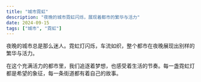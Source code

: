 ```yaml
---
title: "城市霓虹"
description: "夜晚的城市霓虹闪烁，展现着都市的繁华与活力"
date: 2024-09-15
tags: ["城市", "霓虹"]
---
```


夜晚的城市总是那么迷人。霓虹灯闪烁，车流如织，整个都市在夜晚展现出别样的繁华与活力。

在这个充满活力的都市里，我们追逐着梦想，也感受着生活的节奏。每一盏霓虹灯都是希望的象征，每一条街道都有着自己的故事。
